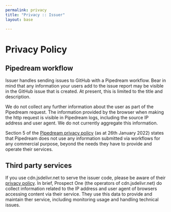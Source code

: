 ```yaml
---
permalink: privacy
title: "Privacy :: Issuer"
layout: base

---
```

# Privacy Policy

## Pipedream workflow

Issuer handles sending issues to GitHub with a Pipedream workflow. Bear in mind that any information your users add to the issue report may be visible in
the GitHub issue that is created. At present, this is limited to the title and description.

We do not collect any further information about the user as part of the Pipedream request. The information provided by the browser when making the http
request is visible in Pipedream logs, including the source IP address and user agent. We do not currently aggregate this information.

Section 5 of the [Pipedream privacy policy](https://pipedream.com/privacy) (as at 26th January 2022) states that Pipedream does not use any information
submitted via workflows for any commercial purpose, beyond the needs they have to provide and operate their services.

## Third party services

If you use cdn.jsdelivr.net to serve the issuer code, please be aware of their [privacy policy](https://www.jsdelivr.com/terms/privacy-policy-jsdelivr-net).
In brief, Prospect One (the operators of cdn.jsdelivr.net) do collect information related to the IP address and user agent of browsers accessing content
via their service. They use this data to provide and maintain ther service, including monitoring usage and handling technical issues.